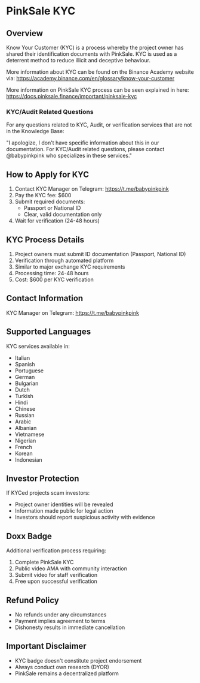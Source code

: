 # PinkSale KYC

## Overview
Know Your Customer (KYC) is a process whereby the project owner has shared their identification documents with PinkSale. KYC is used as a deterrent method to reduce illicit and deceptive behaviour.

More information about KYC can be found on the Binance Academy website via: https://academy.binance.com/en/glossary/know-your-customer

More information on PinkSale KYC process can be seen explained in here: https://docs.pinksale.finance/important/pinksale-kyc

### KYC/Audit Related Questions
For any questions related to KYC, Audit, or verification services that are not in the Knowledge Base:

"I apologize, I don't have specific information about this in our documentation. For KYC/Audit related questions, please contact @babypinkpink who specializes in these services."

## How to Apply for KYC
1. Contact KYC Manager on Telegram: https://t.me/babypinkpink
2. Pay the KYC fee: $600
3. Submit required documents:
   - Passport or National ID
   - Clear, valid documentation only
4. Wait for verification (24-48 hours)

## KYC Process Details
1. Project owners must submit ID documentation (Passport, National ID)
2. Verification through automated platform
3. Similar to major exchange KYC requirements
4. Processing time: 24-48 hours
5. Cost: $600 per KYC verification

## Contact Information
KYC Manager on Telegram: https://t.me/babypinkpink

## Supported Languages
KYC services available in:
- Italian
- Spanish
- Portuguese
- German
- Bulgarian
- Dutch
- Turkish
- Hindi
- Chinese
- Russian
- Arabic
- Albanian
- Vietnamese
- Nigerian
- French
- Korean
- Indonesian

## Investor Protection
If KYCed projects scam investors:
- Project owner identities will be revealed
- Information made public for legal action
- Investors should report suspicious activity with evidence

## Doxx Badge
Additional verification process requiring:
1. Complete PinkSale KYC
2. Public video AMA with community interaction
3. Submit video for staff verification
4. Free upon successful verification

## Refund Policy
- No refunds under any circumstances
- Payment implies agreement to terms
- Dishonesty results in immediate cancellation

## Important Disclaimer
- KYC badge doesn't constitute project endorsement
- Always conduct own research (DYOR)
- PinkSale remains a decentralized platform
